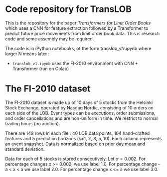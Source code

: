 # Code repository for TransLOB 

This is the repository for the paper _Transformers for Limit Order Books_ which uses a CNN for feature extraction followed by a Transformer to predict future price movements from limit order book data. This is research code and some assembly may be required.

The code is in iPython notebooks, of the form translob_vN.ipynb where larger N means later :

* ``translob_v1.ipynb`` uses the FI-2010 environment with CNN + Transformer (run on Colab) 

# The FI-2010 dataset

The FI-2010 dataset is made up of 10 days of 5 stocks from the Helsinki Stock Exchange, operated by Nasdaq Nordic, consisting of 10 orders on each side of the LOB. Event types can be executions, order submissions, and order cancellations and are non-uniform in time. We restrict to normal trading hours (no auction).

There are 149 rows in each file : 40 LOB data points, 104 hand-crafted features and 5 prediction horizons (k=1, 2, 3, 5, 10).
Each column represents an event snapshot. Data is normalized based on prior day mean and standard deviation.

Data for each of 5 stocks is stored consecutively. Let $\alpha = 0.002$. For percentage changes x >= 0.002, we use label 1.0. For percentage change -a < x < a we use label 2.0. For percentage change x <= a we use label 3.0.
